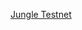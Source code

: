 [Jungle Testnet](https://github.com/EOS-Jungle-Testnet/Node-Manual-Installation#3-install-jungle30-testnet-node-manual)